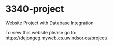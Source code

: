 # 3340-project
Website Project with Database Integration

To view this website please go to: https://dejongeg.myweb.cs.uwindsor.ca/project/
